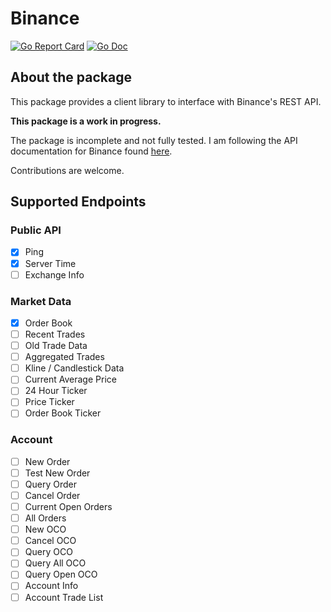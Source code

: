 
# Binance
[![Go Report Card](https://goreportcard.com/badge/github.com/nickcorin/binance)](https://goreportcard.com/report/github.com/nickcorin/binance)
[![Go Doc](https://img.shields.io/badge/godoc-reference-blue.svg?style=flat-square)](http://godoc.org/github.com/nickcorin/binance)

## About the package
This package provides a client library to interface with Binance's REST API.

**This package is a work in progress.**

The package is incomplete and not fully tested. I am following the API documentation for Binance found [here](https://github.com/binance-exchange/binance-official-api-docs/blob/master/rest-api.md).

Contributions are welcome.

## Supported Endpoints
### Public API

- [x] Ping
- [x] Server Time
- [ ] Exchange Info

### Market Data

- [x] Order Book
- [ ] Recent Trades
- [ ] Old Trade Data
- [ ] Aggregated Trades
- [ ] Kline / Candlestick Data
- [ ] Current Average Price
- [ ] 24 Hour Ticker
- [ ] Price Ticker
- [ ] Order Book Ticker

### Account

- [ ] New Order
- [ ] Test New Order
- [ ] Query Order
- [ ] Cancel Order
- [ ] Current Open Orders
- [ ] All Orders
- [ ] New OCO
- [ ] Cancel OCO
- [ ] Query OCO
- [ ] Query All OCO
- [ ] Query Open OCO
- [ ] Account Info
- [ ] Account Trade List
